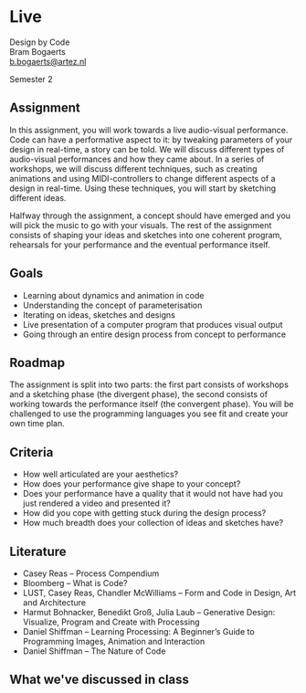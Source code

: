 # Live

Design by Code  
Bram Bogaerts  
[b.bogaerts@artez.nl](mailto:b.bogaerts@artez.nl)

Semester 2

## Assignment

In this assignment, you will work towards a live audio-visual performance. Code can have a performative aspect to it: by tweaking parameters of your design in real-time, a story can be told. We will discuss different types of audio-visual performances and how they came about. In a series of workshops, we will discuss different techniques, such as creating animations and using MIDI-controllers to change different aspects of a design in real-time. Using these techniques, you will start by sketching different ideas.

Halfway through the assignment, a concept should have emerged and you will pick the music to go with your visuals. The rest of the assignment consists of shaping your ideas and sketches into one coherent program, rehearsals for your performance and the eventual performance itself.


## Goals

- Learning about dynamics and animation in code
- Understanding the concept of parameterisation
- Iterating on ideas, sketches and designs
- Live presentation of a computer program that produces visual output
- Going through an entire design process from concept to performance


## Roadmap

The assignment is split into two parts: the first part consists of workshops and a sketching phase (the divergent phase), the second consists of working towards the performance itself (the convergent phase). You will be challenged to use the programming languages you see fit and create your own time plan.

## Criteria

- How well articulated are your aesthetics?
- How does your performance give shape to your concept?
- Does your performance have a quality that it would not have had you just rendered a video and presented it?
- How did you cope with getting stuck during the design process?
- How much breadth does your collection of ideas and sketches have?

## Literature

- Casey Reas – Process Compendium
- Bloomberg – What is Code? 
- LUST, Casey Reas, Chandler McWilliams – Form and Code in Design, Art and Architecture
- Harmut Bohnacker, Benedikt Groß, Julia Laub – Generative Design: Visualize, Program and Create with Processing
- Daniel Shiffman – Learning Processing: A Beginner’s Guide to Programming Images, Animation and Interaction
- Daniel Shiffman – The Nature of Code

## What we've discussed in class